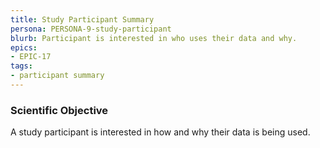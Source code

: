 ```yaml
---
title: Study Participant Summary
persona: PERSONA-9-study-participant
blurb: Participant is interested in who uses their data and why.
epics:
- EPIC-17
tags:
- participant summary
---
```

### Scientific Objective

A study participant is interested in how and why their data is being used.